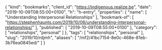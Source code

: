 {
  "kind": "bookmarks",
  "client_id": "https://indigenous.realize.be",
  "date": "2019-10-09T08:55:00+0100",
  "h": "h-entry",
  "properties": {
    "name": [
      "Understanding Interpersonal Relationships"
    ],
    "bookmark-of": [
      "https://stephenhaunts.com/2019/10/06/understanding-interpersonal-relationships/"
    ],
    "published": [
      "2019-10-09T08:55:00+0100"
    ],
    "category": [
      "relationships",
      "personal"
    ]
  },
  "tags": [
    "relationships",
    "personal"
  ],
  "slug": "2019/10/rdjmh",
  "aliases": [
    "/mf2/41bc7154-8e0c-468e-81eb-3b76ea0845ed/"
  ]
}
